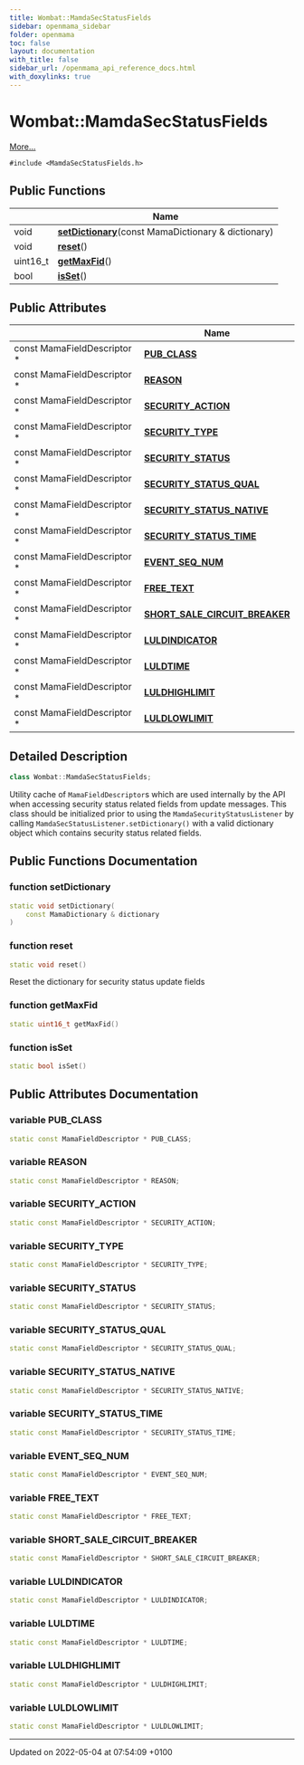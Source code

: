 ```yaml
---
title: Wombat::MamdaSecStatusFields
sidebar: openmama_sidebar
folder: openmama
toc: false
layout: documentation
with_title: false
sidebar_url: /openmama_api_reference_docs.html
with_doxylinks: true
---
```


# Wombat::MamdaSecStatusFields



 [More...](#detailed-description)


`#include <MamdaSecStatusFields.h>`

## Public Functions

|                | Name           |
| -------------- | -------------- |
| void | **[setDictionary](classWombat_1_1MamdaSecStatusFields.html#function-setdictionary)**(const MamaDictionary & dictionary) |
| void | **[reset](classWombat_1_1MamdaSecStatusFields.html#function-reset)**() |
| uint16_t | **[getMaxFid](classWombat_1_1MamdaSecStatusFields.html#function-getmaxfid)**() |
| bool | **[isSet](classWombat_1_1MamdaSecStatusFields.html#function-isset)**() |

## Public Attributes

|                | Name           |
| -------------- | -------------- |
| const MamaFieldDescriptor * | **[PUB_CLASS](classWombat_1_1MamdaSecStatusFields.html#variable-pub-class)**  |
| const MamaFieldDescriptor * | **[REASON](classWombat_1_1MamdaSecStatusFields.html#variable-reason)**  |
| const MamaFieldDescriptor * | **[SECURITY_ACTION](classWombat_1_1MamdaSecStatusFields.html#variable-security-action)**  |
| const MamaFieldDescriptor * | **[SECURITY_TYPE](classWombat_1_1MamdaSecStatusFields.html#variable-security-type)**  |
| const MamaFieldDescriptor * | **[SECURITY_STATUS](classWombat_1_1MamdaSecStatusFields.html#variable-security-status)**  |
| const MamaFieldDescriptor * | **[SECURITY_STATUS_QUAL](classWombat_1_1MamdaSecStatusFields.html#variable-security-status-qual)**  |
| const MamaFieldDescriptor * | **[SECURITY_STATUS_NATIVE](classWombat_1_1MamdaSecStatusFields.html#variable-security-status-native)**  |
| const MamaFieldDescriptor * | **[SECURITY_STATUS_TIME](classWombat_1_1MamdaSecStatusFields.html#variable-security-status-time)**  |
| const MamaFieldDescriptor * | **[EVENT_SEQ_NUM](classWombat_1_1MamdaSecStatusFields.html#variable-event-seq-num)**  |
| const MamaFieldDescriptor * | **[FREE_TEXT](classWombat_1_1MamdaSecStatusFields.html#variable-free-text)**  |
| const MamaFieldDescriptor * | **[SHORT_SALE_CIRCUIT_BREAKER](classWombat_1_1MamdaSecStatusFields.html#variable-short-sale-circuit-breaker)**  |
| const MamaFieldDescriptor * | **[LULDINDICATOR](classWombat_1_1MamdaSecStatusFields.html#variable-luldindicator)**  |
| const MamaFieldDescriptor * | **[LULDTIME](classWombat_1_1MamdaSecStatusFields.html#variable-luldtime)**  |
| const MamaFieldDescriptor * | **[LULDHIGHLIMIT](classWombat_1_1MamdaSecStatusFields.html#variable-luldhighlimit)**  |
| const MamaFieldDescriptor * | **[LULDLOWLIMIT](classWombat_1_1MamdaSecStatusFields.html#variable-luldlowlimit)**  |

## Detailed Description

```cpp
class Wombat::MamdaSecStatusFields;
```


Utility cache of `MamaFieldDescriptor`s which are used internally by the API when accessing security status related fields from update messages. This class should be initialized prior to using the `MamdaSecurityStatusListener` by calling `MamdaSecStatusListener.setDictionary()` with a valid dictionary object which contains security status related fields. 

## Public Functions Documentation

### function setDictionary

```cpp
static void setDictionary(
    const MamaDictionary & dictionary
)
```


### function reset

```cpp
static void reset()
```


Reset the dictionary for security status update fields 


### function getMaxFid

```cpp
static uint16_t getMaxFid()
```


### function isSet

```cpp
static bool isSet()
```


## Public Attributes Documentation

### variable PUB_CLASS

```cpp
static const MamaFieldDescriptor * PUB_CLASS;
```


### variable REASON

```cpp
static const MamaFieldDescriptor * REASON;
```


### variable SECURITY_ACTION

```cpp
static const MamaFieldDescriptor * SECURITY_ACTION;
```


### variable SECURITY_TYPE

```cpp
static const MamaFieldDescriptor * SECURITY_TYPE;
```


### variable SECURITY_STATUS

```cpp
static const MamaFieldDescriptor * SECURITY_STATUS;
```


### variable SECURITY_STATUS_QUAL

```cpp
static const MamaFieldDescriptor * SECURITY_STATUS_QUAL;
```


### variable SECURITY_STATUS_NATIVE

```cpp
static const MamaFieldDescriptor * SECURITY_STATUS_NATIVE;
```


### variable SECURITY_STATUS_TIME

```cpp
static const MamaFieldDescriptor * SECURITY_STATUS_TIME;
```


### variable EVENT_SEQ_NUM

```cpp
static const MamaFieldDescriptor * EVENT_SEQ_NUM;
```


### variable FREE_TEXT

```cpp
static const MamaFieldDescriptor * FREE_TEXT;
```


### variable SHORT_SALE_CIRCUIT_BREAKER

```cpp
static const MamaFieldDescriptor * SHORT_SALE_CIRCUIT_BREAKER;
```


### variable LULDINDICATOR

```cpp
static const MamaFieldDescriptor * LULDINDICATOR;
```


### variable LULDTIME

```cpp
static const MamaFieldDescriptor * LULDTIME;
```


### variable LULDHIGHLIMIT

```cpp
static const MamaFieldDescriptor * LULDHIGHLIMIT;
```


### variable LULDLOWLIMIT

```cpp
static const MamaFieldDescriptor * LULDLOWLIMIT;
```


-------------------------------

Updated on 2022-05-04 at 07:54:09 +0100